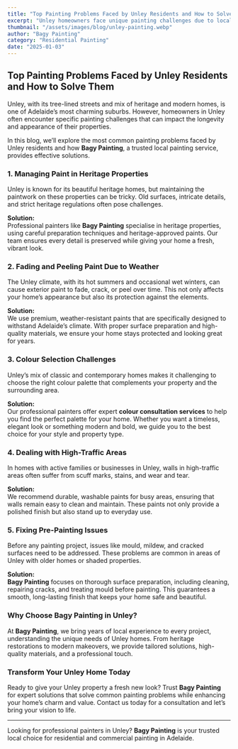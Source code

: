 ```yaml
---
title: "Top Painting Problems Faced by Unley Residents and How to Solve Them"
excerpt: "Unley homeowners face unique painting challenges due to local weather and property styles. Discover expert tips and solutions from professional painters in Unley."
thumbnail: "/assets/images/blog/unley-painting.webp"
author: "Bagy Painting"
category: "Residential Painting"
date: "2025-01-03"
---
```


## Top Painting Problems Faced by Unley Residents and How to Solve Them

Unley, with its tree-lined streets and mix of heritage and modern homes, is one of Adelaide’s most charming suburbs. However, homeowners in Unley often encounter specific painting challenges that can impact the longevity and appearance of their properties.

In this blog, we’ll explore the most common painting problems faced by Unley residents and how **Bagy Painting**, a trusted local painting service, provides effective solutions.

### 1. Managing Paint in Heritage Properties

Unley is known for its beautiful heritage homes, but maintaining the paintwork on these properties can be tricky. Old surfaces, intricate details, and strict heritage regulations often pose challenges.

**Solution:**  
Professional painters like **Bagy Painting** specialise in heritage properties, using careful preparation techniques and heritage-approved paints. Our team ensures every detail is preserved while giving your home a fresh, vibrant look.

### 2. Fading and Peeling Paint Due to Weather

The Unley climate, with its hot summers and occasional wet winters, can cause exterior paint to fade, crack, or peel over time. This not only affects your home’s appearance but also its protection against the elements.

**Solution:**  
We use premium, weather-resistant paints that are specifically designed to withstand Adelaide’s climate. With proper surface preparation and high-quality materials, we ensure your home stays protected and looking great for years.

### 3. Colour Selection Challenges

Unley’s mix of classic and contemporary homes makes it challenging to choose the right colour palette that complements your property and the surrounding area.

**Solution:**  
Our professional painters offer expert **colour consultation services** to help you find the perfect palette for your home. Whether you want a timeless, elegant look or something modern and bold, we guide you to the best choice for your style and property type.

### 4. Dealing with High-Traffic Areas

In homes with active families or businesses in Unley, walls in high-traffic areas often suffer from scuff marks, stains, and wear and tear.

**Solution:**  
We recommend durable, washable paints for busy areas, ensuring that walls remain easy to clean and maintain. These paints not only provide a polished finish but also stand up to everyday use.

### 5. Fixing Pre-Painting Issues

Before any painting project, issues like mould, mildew, and cracked surfaces need to be addressed. These problems are common in areas of Unley with older homes or shaded properties.

**Solution:**  
**Bagy Painting** focuses on thorough surface preparation, including cleaning, repairing cracks, and treating mould before painting. This guarantees a smooth, long-lasting finish that keeps your home safe and beautiful.

### Why Choose Bagy Painting in Unley?

At **Bagy Painting**, we bring years of local experience to every project, understanding the unique needs of Unley homes. From heritage restorations to modern makeovers, we provide tailored solutions, high-quality materials, and a professional touch.

### Transform Your Unley Home Today

Ready to give your Unley property a fresh new look? Trust **Bagy Painting** for expert solutions that solve common painting problems while enhancing your home’s charm and value. Contact us today for a consultation and let’s bring your vision to life.

---

Looking for professional painters in Unley? **Bagy Painting** is your trusted local choice for residential and commercial painting in Adelaide.